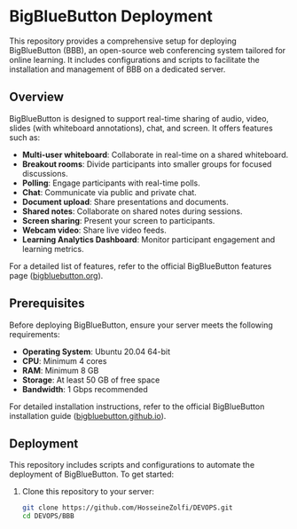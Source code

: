 # BigBlueButton Deployment

This repository provides a comprehensive setup for deploying BigBlueButton (BBB), an open-source web conferencing system tailored for online learning. It includes configurations and scripts to facilitate the installation and management of BBB on a dedicated server.

## Overview

BigBlueButton is designed to support real-time sharing of audio, video, slides (with whiteboard annotations), chat, and screen. It offers features such as:

- **Multi-user whiteboard**: Collaborate in real-time on a shared whiteboard.
- **Breakout rooms**: Divide participants into smaller groups for focused discussions.
- **Polling**: Engage participants with real-time polls.
- **Chat**: Communicate via public and private chat.
- **Document upload**: Share presentations and documents.
- **Shared notes**: Collaborate on shared notes during sessions.
- **Screen sharing**: Present your screen to participants.
- **Webcam video**: Share live video feeds.
- **Learning Analytics Dashboard**: Monitor participant engagement and learning metrics.

For a detailed list of features, refer to the official BigBlueButton features page ([bigbluebutton.org](https://bigbluebutton.org/features/?utm_source=chatgpt.com)).

## Prerequisites

Before deploying BigBlueButton, ensure your server meets the following requirements:

- **Operating System**: Ubuntu 20.04 64-bit
- **CPU**: Minimum 4 cores
- **RAM**: Minimum 8 GB
- **Storage**: At least 50 GB of free space
- **Bandwidth**: 1 Gbps recommended

For detailed installation instructions, refer to the official BigBlueButton installation guide ([bigbluebutton.github.io](https://bigbluebutton.github.io/2.5/install.html?utm_source=chatgpt.com)).

## Deployment

This repository includes scripts and configurations to automate the deployment of BigBlueButton. To get started:

1. Clone this repository to your server:

   ```bash
   git clone https://github.com/HosseineZolfi/DEVOPS.git
   cd DEVOPS/BBB
